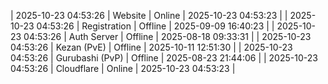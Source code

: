 | 2025-10-23 04:53:26 | Website | Online | 2025-10-23 04:53:23 |
| 2025-10-23 04:53:26 | Registration | Offline | 2025-09-09 16:40:23 |
| 2025-10-23 04:53:26 | Auth Server | Offline | 2025-08-18 09:33:31 |
| 2025-10-23 04:53:26 | Kezan (PvE) | Offline | 2025-10-11 12:51:30 |
| 2025-10-23 04:53:26 | Gurubashi (PvP) | Offline | 2025-08-23 21:44:06 |
| 2025-10-23 04:53:26 | Cloudflare | Online | 2025-10-23 04:53:23 |
